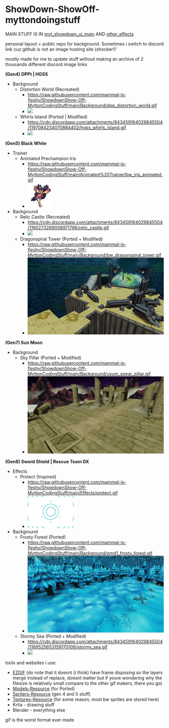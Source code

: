 # ShowDown-ShowOff-myttondoingstuff
MAIN STUFF IS IN [myt_showdown_ui_main](https://github.com/mammal-is-fleshy/ShowdownShow-Off-MyttonCodingStuff/blob/main/myt_showdown_ui_main.css) AND [other_effects](https://github.com/mammal-is-fleshy/ShowdownShow-Off-MyttonCodingStuff/blob/main/other_effects.css)

personal layout + public repo for background.	Sometimes i switch to discord link cuz github is not an image hosting site (shocker!)'

mostly made for me to update stuff without making an archive of 2 thousands different discord image links

**(Gen4) DPPt | HGSS**
- Background
	- Distortion World (Recreated)
		- https://raw.githubusercontent.com/mammal-is-fleshy/ShowdownShow-Off-MyttonCodingStuff/main/Background/dpp_distortion_world.gif
		- ![](https://raw.githubusercontent.com/mammal-is-fleshy/ShowdownShow-Off-MyttonCodingStuff/main/Background/dpp_distortion_world.gif)		
	- Whirls Island (Ported | Modified)
		- https://cdn.discordapp.com/attachments/843459164029845504/1197084234070884402/hgss_whirls_island.gif
		- ![](https://raw.githubusercontent.com/mammal-is-fleshy/ShowdownShow-Off-MyttonCodingStuff/main/Background/hgss_whirls_island.gif)	

**(Gen5) Black White**
- Trainer
	- Animated Prechampion Iris
		- https://raw.githubusercontent.com/mammal-is-fleshy/ShowdownShow-Off-MyttonCodingStuff/main/Animated%20Trainer/bw_iris_animated.gif
		- ![](https://raw.githubusercontent.com/mammal-is-fleshy/ShowdownShow-Off-MyttonCodingStuff/main/Animated%20Trainer/bw_iris_animated.gif)	
- Background
	- Relic Castle (Recreated)
		- https://cdn.discordapp.com/attachments/843459164029845504/1190273289008971786/relic_castle.gif
		- ![](https://cdn.discordapp.com/attachments/843459164029845504/1190273289008971786/relic_castle.gif)	
	- Dragonspiral Tower (Ported + Modified)
		- https://raw.githubusercontent.com/mammal-is-fleshy/ShowdownShow-Off-MyttonCodingStuff/main/Background/bw_dragonspiral_tower.gif
		- ![](https://raw.githubusercontent.com/mammal-is-fleshy/ShowdownShow-Off-MyttonCodingStuff/main/Background/bw_dragonspiral_tower.gif)	

**(Gen7) Sun Moon**
- Background
	- Sky Pillar (Ported + Modified)
		- https://raw.githubusercontent.com/mammal-is-fleshy/ShowdownShow-Off-MyttonCodingStuff/main/Background/usum_spear_pillar.gif
		- ![](https://raw.githubusercontent.com/mammal-is-fleshy/ShowdownShow-Off-MyttonCodingStuff/main/Background/usum_spear_pillar.gif)	

**(Gen8) Sword Shield | Rescue Team DX**
- Effects
	- Protect (Inspired)
		- https://raw.githubusercontent.com/mammal-is-fleshy/ShowdownShow-Off-MyttonCodingStuff/main/Effects/protect.gif
		- ![](https://raw.githubusercontent.com/mammal-is-fleshy/ShowdownShow-Off-MyttonCodingStuff/main/Effects/protect.gif)	
- Background
	- Frosty Forest (Ported)
		- https://raw.githubusercontent.com/mammal-is-fleshy/ShowdownShow-Off-MyttonCodingStuff/main/Background/pmd1_frosty_forest.gif
		- ![](https://raw.githubusercontent.com/mammal-is-fleshy/ShowdownShow-Off-MyttonCodingStuff/main/Background/pmd1_frosty_forest.gif)	
	- Stormy Sea (Ported + Modified)
		- https://cdn.discordapp.com/attachments/843459164029845504/1189525653159170108/stormy_sea.gif
		- ![](https://cdn.discordapp.com/attachments/843459164029845504/1189525653159170108/stormy_sea.gif)	

tools and websites i use:
- [EZGIF](https://ezgif.com) (do note that it doesnt (i think) have frame disposing so the layers merge instead of replace, doesnt matter but if youre wondering why the filesize is relatively small compare to the other gif makers, there you go)
- [Models-Resource](https://www.models-resource.com) (for Ported)
- [Spriters-Resource](https://www.spriters-resource.com) (gen 4 and 5 stuff)
- [Textures-Resource](https://www.textures-resource.com) (for some reason, most bw sprites are stored here)
- Krita - drawing stuff
- Blender - everything else

gif is the worst format ever made